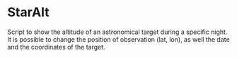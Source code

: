 # StarAlt
Script to show the altitude of an astronomical target during a specific night.
It is possible to change the position of observation (lat, lon), as well the date and the coordinates of the target. 
